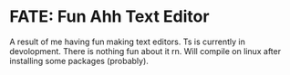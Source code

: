 # FATE: Fun Ahh Text Editor
A result of me having fun making text editors.
Ts is currently in devolopment. There is nothing fun about it rn.
Will compile on linux after installing some packages (probably).
